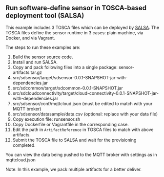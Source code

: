 ## Run software-define sensor in TOSCA-based deployment tool (SALSA)

This example includes 3 TOSCA files which can be deployed by [SALSA](http://tuwiendsg.github.io/SALSA/). The TOSCA files define the sensor runtime in 3 cases: plain machine, via Docker, and via Vagrant.

The steps to run these examples are:

1. Build the sensor source code.
2. Install and run SALSA.
3. Copy and pack following files into a single package: sensor-artifacts.tar.gz
  1. src/sdsensor/target/sdsensor-0.0.1-SNAPSHOT-jar-with-dependencies.jar
  2. src/sdcommon/target/sdcommon-0.0.1-SNAPSHOT.jar
  3. src/sdcloudconnectivity/target/cloud-connectivity-0.0.1-SNAPSHOT-jar-with-dependencies.jar
  4. src/sdsensor/conf/mqttcloud.json (must be edited to match with your MQTT broker)
  5. src/sdsensor/datasample/data.csv (optional: replace with your data file)
4. Copy execution file: runsensor.sh
5. Copy Dockerfile or Vagrantfile in the corresponding case.
4. Edit the path in ```ArtifactReference``` in TOSCA files to match with above artifacts.
5. Submit the TOSCA file to SALSA and wait for the provisioning completed.

You can view the data being pushed to the MQTT broker with settings as in mqttcloud.json

Note: In this example, we pack multiple artifacts for a better deliver.
